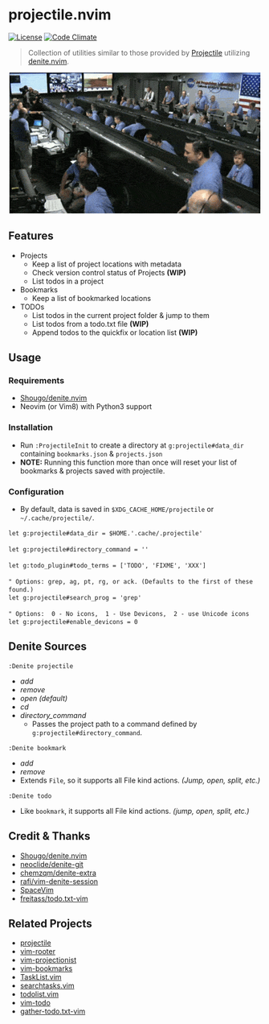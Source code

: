 # projectile.nvim #

[![License](https://img.shields.io/github/license/dunstontc/projectile.nvim.svg)](https://github.com/dunstontc/projectile.nvim/blob/master/LICENSE)
[![Code Climate](https://img.shields.io/codeclimate/issues/github/me-and/mdf.svg)](https://github.com/dunstontc/projectile.nvim/issues)

> Collection of utilities similar to those provided by [Projectile](https://github.com/bbatsov/projectile) utilizing [denite.nvim](https://github.com/Shougo/denite.nvim).

<div align="center">
    <img src="https://raw.githubusercontent.com/dunstontc/assets/master/gifs/yes.gif" alt="mission-control"/>
</div>


## Features ##

  - Projects
    - Keep a list of project locations with metadata
    - Check version control status of Projects **(WIP)**
    - List todos in a project
  - Bookmarks
    - Keep a list of bookmarked locations
  - TODOs
    - List todos in the current project folder & jump to them
    - List todos from a todo.txt file **(WIP)**
    - Append todos to the quickfix or location list **(WIP)**


## Usage ##

### Requirements ###
  - [Shougo/denite.nvim](https://github.com/Shougo/denite.nvim)
  - Neovim (or Vim8) with Python3 support

### Installation ###
  - Run `:ProjectileInit` to create a directory at `g:projectile#data_dir` containing `bookmarks.json` & `projects.json`
  - **NOTE:** Running this function more than once will reset your list of bookmarks & projects saved with projectile.

### Configuration ###
  - By default, data is saved in `$XDG_CACHE_HOME/projectile` or `~/.cache/projectile/`.  
```viml
let g:projectile#data_dir = $HOME.'.cache/.projectile'

let g:projectile#directory_command = ''

let g:todo_plugin#todo_terms = ['TODO', 'FIXME', 'XXX']

" Options: grep, ag, pt, rg, or ack. (Defaults to the first of these found.)
let g:projectile#search_prog = 'grep'

" Options:  0 - No icons,  1 - Use Devicons,  2 - use Unicode icons 
let g:projectile#enable_devicons = 0
```


## Denite Sources ##
```viml
:Denite projectile
```
  - *add*
  - *remove*
  - *open (default)*
  - *cd*
  - *directory_command*
    - Passes the project path to a command defined by `g:projectile#directory_command`.

```viml
:Denite bookmark
```
  - *add*
  - *remove*
  - Extends `File`, so it supports all File kind actions. *(Jump, open, split, etc.)*

```viml
:Denite todo
```
  - Like `bookmark`, it supports all File kind actions. *(jump, open, split, etc.)*


## Credit & Thanks ##
  - [Shougo/denite.nvim](https://github.com/Shougo/denite.nvim)
  - [neoclide/denite-git](https://github.com/neoclide/denite-git)
  - [chemzqm/denite-extra](https://github.com/chemzqm/denite-extra)
  - [rafi/vim-denite-session](https://github.com/rafi/vim-denite-session)
  - [SpaceVim](https://github.com/SpaceVim/SpaceVim)
  - [freitass/todo.txt-vim](https://github.com/freitass/todo.txt-vim)


## Related Projects ##
  - [projectile](https://github.com/bbatsov/projectile)
  - [vim-rooter](https://github.com/airblade/vim-rooter)
  - [vim-projectionist](https://github.com/tpope/vim-projectionist)
  - [vim-bookmarks](https://github.com/MattesGroeger/vim-bookmarks)
  - [TaskList.vim](https://github.com/vim-scripts/TaskList.vim)
  - [searchtasks.vim](https://github.com/gilsondev/searchtasks.vim)
  - [todolist.vim](vim-scripts/todolist.vim)
  - [vim-todo](https://github.com/codegram/vim-todo)
  - [gather-todo.txt-vim](https://github.com/lgalke/gather-todo.txt-vim)

